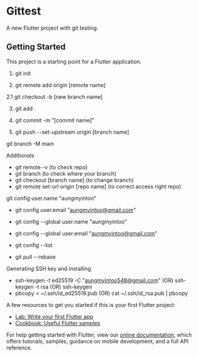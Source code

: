 # Gittest

A new Flutter project with git testing.

## Getting Started

This project is a starting point for a Flutter application.


1.  git init

2.  git remote add origin [remote name]
 
2.1 git checkout -b [new branch name]
 
3.  git add .
 
4.  git commit -m "[commit name]"
 
5.  git push --set-upstream origin [branch name]
 
git branch -M main
 
Additionals

- git remote -v (to check repo)
- git branch (to check where your branch)
- git checkout [branch name] (to change branch)
- git remote set-url origin [repo name] (to correct access right repo)

git config user.name "aungmyintoo"
 - git config user.email "aungmyintoo@gmail.com"
 - git config --global user.name "aungmyintoo"
 - git config --global user.email "aungmyintoo@gmail.com"
 - git config --list
 
 - git pull --rebase

Generating SSH key and installing
- ssh-keygen -t ed25519 -C "aungmyintoo548@gmail.com" (OR) ssh-keygen -t rsa (OR) ssh-keygen
- pbcopy < ~/.ssh/id_ed25519.pub (OR) cat ~/.ssh/id_rsa.pub | pbcopy
                                
A few resources to get you started if this is your first Flutter project:

- [Lab: Write your first Flutter app](https://flutter.dev/docs/get-started/codelab)
- [Cookbook: Useful Flutter samples](https://flutter.dev/docs/cookbook)

For help getting started with Flutter, view our
[online documentation](https://flutter.dev/docs), which offers tutorials,
samples, guidance on mobile development, and a full API reference.
